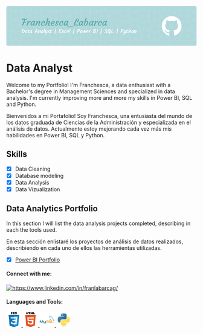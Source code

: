 ![image](https://github.com/Fraan-Lab/Fraan-Lab/blob/main/Profile/github-header-Fraan-Lab.png)

# Data Analyst

<!--

**Fraan-Lab/Fraan-Lab** is a ✨ _special_ ✨ repository because its `README.md` (this file) appears on your GitHub profile. -->

<p> Welcome to my Portfolio! I'm Franchesca, a data enthusiast with a Bachelor's degree in Management Sciences and specialized in data analysis. I'm currently improving more and more my skills in Power BI, SQL and Python. </p>

<p> Bienvenidos a mi Portafolio! Soy Franchesca, una entusiasta del mundo de los datos graduada de Ciencias de la Administración y especializada en el análisis de datos. Actualmente estoy mejorando cada vez más mis habilidades en Power BI, SQL y Python. </p>

## Skills
  - [x] Data Cleaning
  - [x] Database modeling 
  - [x] Data Analysis
  - [x] Data Vizualization

## Data Analytics Portfolio

<p> In this section I will list the data analysis projects completed, describing in each the tools used. </p>

<p> En esta sección enlistaré los proyectos de análisis de datos realizados, describiendo en cada uno de ellos las herramientas utilizadas. </p>

  - [x] [Power BI Portfolio](https://github.com/Fraan-Lab/Power-BI-Portfolio)

<h4 align="left">Connect with me:</h4>
<p align="left">
<a href="https://linkedin.com/in/https://www.linkedin.com/in/franlabarcag/" target="blank"><img align="center" src="https://raw.githubusercontent.com/rahuldkjain/github-profile-readme-generator/master/src/images/icons/Social/linked-in-alt.svg" alt="https://www.linkedin.com/in/franlabarcag/" height="30" width="40" /></a>
</p>

<h4 align="left">Languages and Tools:</h4>
<p align="left"> <a href="https://www.w3schools.com/css/" target="_blank" rel="noreferrer"> <img src="https://raw.githubusercontent.com/devicons/devicon/master/icons/css3/css3-original-wordmark.svg" alt="css3" width="40" height="40"/> </a> <a href="https://www.w3.org/html/" target="_blank" rel="noreferrer"> <img src="https://raw.githubusercontent.com/devicons/devicon/master/icons/html5/html5-original-wordmark.svg" alt="html5" width="40" height="40"/> </a> <a href="https://www.mysql.com/" target="_blank" rel="noreferrer"> <img src="https://raw.githubusercontent.com/devicons/devicon/master/icons/mysql/mysql-original-wordmark.svg" alt="mysql" width="40" height="40"/> </a> <a href="https://www.python.org" target="_blank" rel="noreferrer"> <img src="https://raw.githubusercontent.com/devicons/devicon/master/icons/python/python-original.svg" alt="python" width="40" height="40"/> </a> </p>
